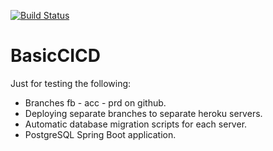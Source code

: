[![Build Status](https://travis-ci.org/GreenT13/BasicCICD.svg?branch=master)](https://travis-ci.org/GreenT13/BasicCICD)
# BasicCICD
Just for testing the following:
* Branches fb - acc - prd on github.
* Deploying separate branches to separate heroku servers.
* Automatic database migration scripts for each server.
* PostgreSQL Spring Boot application.
